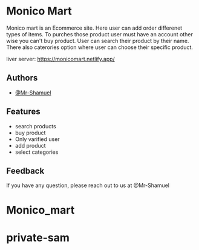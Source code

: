 
# Monico Mart

Monico mart is an Ecommerce site. Here user can add order differenet types of items. To purches those product user must have an account other wise you can't buy product.
User can search their product by their name. There also caterories option where user can choose their specific product.

liver server: https://monicomart.netlify.app/



## Authors

- [@Mr-Shamuel](https://github.com/Mr-Shamuel)

 
## Features

- search products 
- buy product
- Only varified user
- add product
- select categories



## Feedback

If you have any question, please reach out to us at @Mr-Shamuel

# Monico_mart
# private-sam

